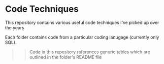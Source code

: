 # Code Techniques
This repository contains various useful code techniques I've picked up over the years

Each folder contains code from a particular coding lanugage (currently only SQL).
>>Code in this repository references generic tables which are outlined in the folder's README file
